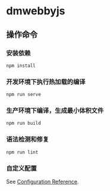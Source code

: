 # dmwebbyjs

## 操作命令

### 安装依赖
```
npm install
```

### 开发环境下执行热加载的编译
```
npm run serve
```

### 生产环境下编译，生成最小体积文件
```
npm run build
```

### 语法检测和修复
```
npm run lint
```

### 自定义配置
See [Configuration Reference](https://cli.vuejs.org/config/).
